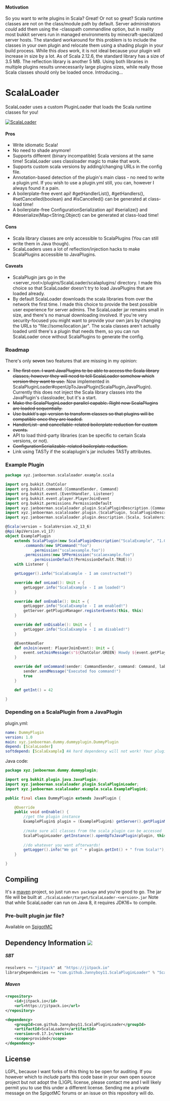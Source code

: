 #### Motivation

So you want to write plugins in Scala? Great! Or not so great? Scala runtime classes are not on the class/module path
by default. Server administrators *could* add them using the -classpath commandline option, but in reality most bukkit
servers run in managed environments by minecraft-specialized server hosts. The standard workaround for this problem is to
include the classes in your own plugin and relocate them using a shading plugin in your build process.
While this *does* work, it is not ideal because your plugin will increase in size by a lot. As of Scala 2.12.6, the
standard library has a size of 3.5 MB. The reflection library is another 5 MB. Using both libraries in multiple plugins
results unnecessarily large plugins sizes, while really those Scala classes should only be loaded once. Introducing...

# ScalaLoader

ScalaLoader uses a custom PluginLoader that loads the Scala runtime classes for you!

[![ScalaLoader](https://api.mcbanners.com/banner/saved/UmfAZlBOygXvQb.png)](https://www.spigotmc.org/resources/scalaloader.59568/)

#### Pros
- Write idiomatic Scala!
- No need to shade anymore!
- Supports different (binary incompatible) Scala versions at the same time! ScalaLoader uses classloader magic to make that work.
- Supports custom scala versions by adding/changing URLs in the config file.
- Annotation-based detection of the plugin's main class - no need to write a plugin.yml.
If you wish to use a plugin.yml still, you can, however I always found it a pain.
- A boilerplate-free event api! #getHandlerList(), #getHandlers(), #setCancelled(boolean) and #isCancelled() can be generated
at class-load time!
- A boilerplate-free ConfigurationSerialization api! #serialize() and #deserialize(Map<String,Object) can be generated
at class-load time!

#### Cons
- Scala library classes are only accessible to ScalaPlugins (You can still write them in Java though).
- ScalaLoaders uses a lot of reflection/injection hacks to make ScalaPlugins accessible to JavaPlugins.

#### Caveats
- ScalaPlugin jars go in the <server_root>/plugins/ScalaLoader/scalaplugins/ directory. I made this choice so that ScalaLoader
doesn't try to load JavaPlugins that are loaded already.
- By default ScalaLoader downloads the scala libraries from over the network the first time. I made this choice to provide
the best possible user experience for server admins. The ScalaLoader jar remains small in size, and there's no manual downloading
involved. If you're very security-focused you might want to provide your own
jars by changing the URLs to "file://some/location.jar". The scala classes aren't actually loaded until there's a plugin
that needs them, so you can run ScalaLoader once without ScalaPlugins to generate the config.

### Roadmap
There's only ~~seven~~ two features that are missing in my opinion:
- ~~The first con. I want JavaPlugins te be able to access the Scala library classes, however they will need to tell
ScalaLoader somehow which version they want to use.~~ Now implemented in ScalaPluginLoader#openUpToJavaPlugin(ScalaPlugin,JavaPlugin).
Currently this does not inject the Scala library classes into the JavaPlugin's classloader, but it's a start.
- ~~Make the ScalaPluginLoader parallel capable. Right now ScalaPlugins are loaded sequentially.~~
- ~~Use bukkit's api-version to transform classes so that plugins will be compatible once they are loaded.~~
- ~~HandlerList- and cancellable-related boilerplate reduction for custom events.~~
- API to load third-party libraries (can be specific to certain Scala versions, or not).
- ~~ConfigurationSerializable-related boilerplate reduction.~~
- Link using TASTy if the scalaplugin's jar includes TASTy attributes.

### Example Plugin

```scala
package xyz.janboerman.scalaloader.example.scala

import org.bukkit.ChatColor
import org.bukkit.command.{CommandSender, Command}
import org.bukkit.event.{EventHandler, Listener}
import org.bukkit.event.player.PlayerJoinEvent
import org.bukkit.permissions.PermissionDefault
import xyz.janboerman.scalaloader.plugin.ScalaPluginDescription.{Command => SPCommand, Permission => SPPermission}
import xyz.janboerman.scalaloader.plugin.{ScalaPlugin, ScalaPluginDescription}
import xyz.janboerman.scalaloader.plugin.description.{Scala, ScalaVersion, Api, ApiVersion}

@Scala(version = ScalaVersion.v2_13_6)
@Api(ApiVersion.v1_17)
object ExamplePlugin
    extends ScalaPlugin(new ScalaPluginDescription("ScalaExample", "1.0")
        .commands(new SPCommand("foo")
            .permission("scalaexample.foo"))
        .permissions(new SPPermission("scalaexample.foo")
            .permissionDefault(PermissionDefault.TRUE)))
    with Listener {

    getLogger().info("ScalaExample - I am constructed!")

    override def onLoad(): Unit = {
        getLogger.info("ScalaExample - I am loaded!")
    }

    override def onEnable(): Unit = {
        getLogger.info("ScalaExample - I am enabled!")
        getServer.getPluginManager.registerEvents(this, this)
    }

    override def onDisable(): Unit = {
        getLogger.info("ScalaExample - I am disabled!")
    }

    @EventHandler
    def onJoin(event: PlayerJoinEvent): Unit = {
        event.setJoinMessage(s"${ChatColor.GREEN} Howdy ${event.getPlayer.getName}!")
    }

    override def onCommand(sender: CommandSender, command: Command, label: String, args: Array[String]): Boolean = {
        sender.sendMessage("Executed foo command!")
        true
    }

    def getInt() = 42

}
```

### Depending on a ScalaPlugin from a JavaPlugin

plugin.yml:
```yaml
name: DummyPlugin
version: 1.0
main: xyz.janboerman.dummy.dummyplugin.DummyPlugin
depend: [ScalaLoader]
softdepend: [ScalaExample] #A hard dependency will not work! Your plugin will not load!
```

Java code:
```java
package xyz.janboerman.dummy.dummyplugin;

import org.bukkit.plugin.java.JavaPlugin;
import xyz.janboerman.scalaloader.plugin.ScalaPluginLoader;
import xyz.janboerman.scalaloader.example.scala.ExamplePlugin$;

public final class DummyPlugin extends JavaPlugin {

    @Override
    public void onEnable() {
        //get the plugin instance
        ExamplePlugin$ plugin = (ExamplePlugin$) getServer().getPluginManager().getPlugin("ScalaExample");
        
        //make sure all classes from the scala plugin can be accessed
        ScalaPluginLoader.getInstance().openUpToJavaPlugin(plugin, this);
        
        //do whatever you want afterwards!
        getLogger().info("We got " + plugin.getInt() + " from Scala!");
    }

}
```

## Compiling
It's a [maven](https://maven.apache.org/) project, so just run `mvn package` and you're good to go.
The jar file will be built at `./ScalaLoader/target/ScalaLoader-<version>.jar`
Note that while ScalaLoader can run on Java 8, it requires JDK16+ to compile.

### Pre-built plugin jar file?
Available on [SpigotMC](https://www.spigotmc.org/resources/scalaloader.59568/)

## Dependency Information [![](https://jitpack.io/v/Jannyboy11/ScalaPluginLoader.svg)](https://jitpack.io/#Jannyboy11/ScalaPluginLoader)
##### SBT
```scala
resolvers += "jitpack" at "https://jitpack.io"
libraryDependencies += "com.github.Jannyboy11.ScalaPluginLoader" % "ScalaLoader" % "v0.17.1" % "provided"
```

##### Maven
```xml
<repository>
    <id>jitpack.io</id>
    <url>https://jitpack.io</url>
</repository>

<dependency>
    <groupId>com.github.Jannyboy11.ScalaPluginLoader</groupId>
    <artifactId>ScalaLoader</artifactId>
    <version>v0.17.1</version>
    <scope>provided</scope>
</dependency>
```

## License
LGPL, because I want forks of this thing to be open for auditing.
If you however which to *include* parts this code base in your own open source project but not adopt the (L)GPL license,
please contact me and I will likely permit you to use this under a different license.
Sending me a private message on the SpigotMC forums or an issue on this repository will do.
